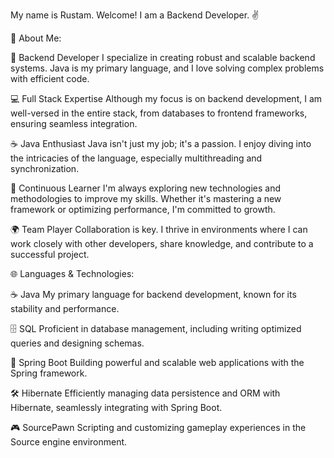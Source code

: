 My name is Rustam. Welcome! 
I am a Backend Developer. :v:

📝 About Me:

🔧 Backend Developer
I specialize in creating robust and scalable backend systems. Java is my primary language, and I love solving complex problems with efficient code.

💻 Full Stack Expertise
Although my focus is on backend development, I am well-versed in the entire stack, from databases to frontend frameworks, ensuring seamless integration.

☕ Java Enthusiast
Java isn't just my job; it's a passion. I enjoy diving into the intricacies of the language, especially multithreading and synchronization.

🚀 Continuous Learner
I'm always exploring new technologies and methodologies to improve my skills. Whether it's mastering a new framework or optimizing performance, I'm committed to growth.

🌍 Team Player
Collaboration is key. I thrive in environments where I can work closely with other developers, share knowledge, and contribute to a successful project.


🌐 Languages & Technologies:

☕ Java
My primary language for backend development, known for its stability and performance.

🗄️ SQL
Proficient in database management, including writing optimized queries and designing schemas.

🌱 Spring Boot
Building powerful and scalable web applications with the Spring framework.

🛠️ Hibernate
Efficiently managing data persistence and ORM with Hibernate, seamlessly integrating with Spring Boot.

🎮 SourcePawn
Scripting and customizing gameplay experiences in the Source engine environment.
